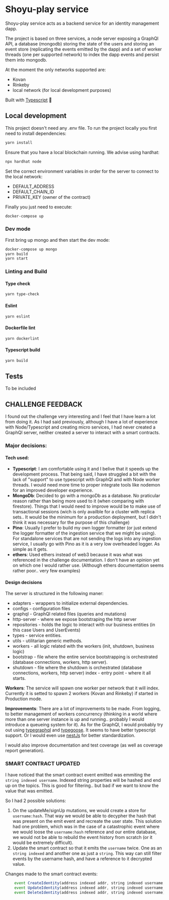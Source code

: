 # Shoyu-play service
Shoyu-play service acts as a backend service for an identity management dapp.

The project is based on three services, a node server exposing a GraphQl  API, a database (mongodb) storing the state of the users and storing an event store (replicating the events emitted by the dapp) and a set of worker threads (one per supported network) to index the dapp events and persist them into mongodb.

At the moment the only networks supported are:
 * Kovan
 * Rinkeby
 * local network (for local development purposes)

Built with [Typescript](https://www.typescriptlang.org/docs/) :blue_heart:

## Local development
This project doesn't need any .env file. To run the project locally you first need to install dependencies:

```bash
yarn install
```

Ensure that you have a local blockchain running. We advise using hardhat:

```bash
npx hardhat node
```

Set the correct environment variables in order for the server to connect to the local network:
* DEFAULT_ADDRESS
* DEFAULT_CHAIN_ID
* PRIVATE_KEY (owner of the contract)

Finally you just need to execute:

```bash
docker-compose up
```

### Dev mode

First bring up mongo and then start the dev mode:

```bash
docker-compose up mongo
yarn build
yarn start
```

### Linting and Build

#### Type check
```bash
yarn type-check
```
#### Eslint
```bash
yarn eslint
```
#### Dockerfile lint
```bash
yarn dockerlint
```

#### Typescript build
```bash
yarn build
```

## Tests
To be included

## CHALLENGE FEEDBACK
I found out the challenge very interesting and I feel that I have learn a lot from doing it. As I had said previously, although I have a lot of experience with Node/Typescript and creating micro services, I had never created a GraphQl server, neither created a server to interact with a smart contracts.

### Major decisions:
#### Tech used:
* **Typescript**: I am comfortable using it and I belive that it speeds up the development process. That being said, I have struggled a bit with the lack of "support" to use typescript with GraphQl and with Node worker threads. I would need more time to proper integrate tools like nodemon for an improved developer experience.
* **MongoDb**: Decided to go with a mongoDb as a database. No praticular reason rather than being more used to it (when comparing with firestore). Things that I would need to improve would be to make use of transactional sessions (wich is only availble for a cluster with replica sets.. It would be the minimum for a production deployment, but I didn't think it was necessary for the purpose of this challenge)
* **Pino**: Usually I prefer to build my own logger formatter (or just extend the logger formatter of the ingestion service that we might be using). For standalone services that are not sending the logs into any ingestion service, I usually go with Pino as it is a very low overheaded logger. As simple as it gets.
* **ethers**: Used ethers instead of web3 because it was what was referenced in the challenge documentation. I don't have an opinion yet on which one I would rather use. (Although ethers documentation seems rather poor.. very few examples)

#### Design decisions
The server is structured in the following maner:
* adapters - wrappers to initialize external dependencies.
* configs - configuration files
* graphql - GraphQl related files (queries and mutations)
* http-server - where we expose bootstraping the http server
* repositories - holds the logic to interact with our business entities (in this case Users and UserEvents)
* types - service entities.
* utils - utilitarian generic methods.
* workers - all logic related with the workers (init, shutdown, business logic)
* bootstrap - file where the entire service bootstrapping is orchestrated (database connections, workers, http server).
* shutdown - file where the shutdown is orchestrated (database connections, workers, http server)
index - entry point - where it all starts.

**Workers**:
The service will spawn one worker per network that it will index. Currently it is setted to spawn 2 workers (Kovan and Rinkeby) if started in Production mode.

**Improvements**:
There are a lot of improvements to be made. From logging, to better management of workers concurrency (thinking in a world where more than one server instance is up and running.. probably I would introduce a queueing system for it).
As for the GraphQl, I would probably try out using [typegraphql](https://typegraphql.com/) and [typegoose](https://typegoose.github.io/typegoose/). It seems to have better typescript support. Or I would even use [nestJs](https://nestjs.com/) for better standardization.

I would also improve documentation and test coverage (as well as coverage report generation).

### SMART CONTRACT UPDATED

I have noticed that the smart contract event emitted was emmiting the `string indexed username`.
Indexed string properties will be hashed and end up on the topics. This is good for filtering.. but bad if we want to know the value that was emitted.

So I had 2 possible solutions:
1. On the updateMe/signUp mutations, we would create a store for `username:hash`. That way we would be able to decypher the hash that was present on the emit event and recreate the user state. This solution had one problem, which was in the case of a catastrophic event where we would loose the `username:hash` reference and our entire database, we would not be able to rebuild the event history from scratch (or it would be extremely difficult).
2. Update the smart contract so that it emits the `username` twice. One as an `string indexed` and another one as just a `string`. This way can still filter events by the username hash, and have a reference to it decrypted value.

Changes made to the smart contract events:
```js
    event CreateIdentity(address indexed addr, string indexed username, string dataUserName, string name, string twitter);
    event UpdateIdentity(address indexed addr, string indexed username, string dataUserName, string name, string twitter);
    event DeleteIdentity(address indexed addr, string indexed username);
```
